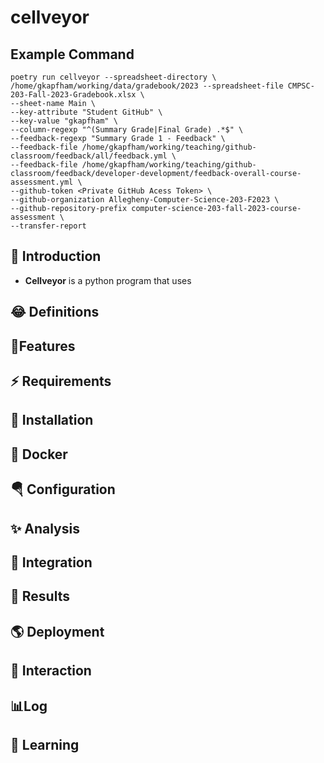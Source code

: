 # cellveyor


## Example Command


```
poetry run cellveyor --spreadsheet-directory \
/home/gkapfham/working/data/gradebook/2023 --spreadsheet-file CMPSC-203-Fall-2023-Gradebook.xlsx \
--sheet-name Main \
--key-attribute "Student GitHub" \
--key-value "gkapfham" \
--column-regexp "^(Summary Grade|Final Grade) .*$" \
--feedback-regexp "Summary Grade 1 - Feedback" \
--feedback-file /home/gkapfham/working/teaching/github-classroom/feedback/all/feedback.yml \
--feedback-file /home/gkapfham/working/teaching/github-classroom/feedback/developer-development/feedback-overall-course-assessment.yml \
--github-token <Private GitHub Acess Token> \
--github-organization Allegheny-Computer-Science-203-F2023 \
--github-repository-prefix computer-science-203-fall-2023-course-assessment \
--transfer-report
```


## 🎉 Introduction

- **Cellveyor** is a python program that uses

## 😂 Definitions


## 🔋Features


## ⚡️ Requirements


## 🔽 Installation


## 🐋 Docker


## 🪂 Configuration


## ✨ Analysis


## 🚧 Integration


## 🌄 Results


## 🌎 Deployment


## 🤯 Interaction


## 📊Log


## 🤗 Learning



